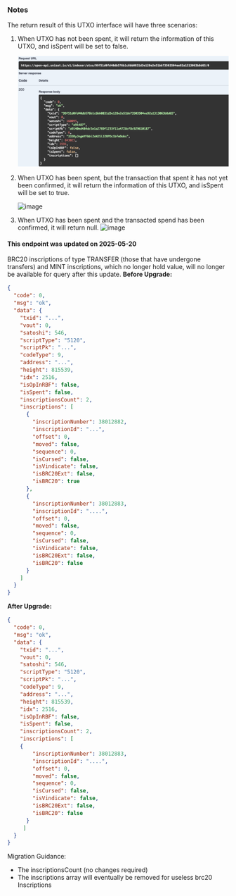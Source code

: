 ### Notes

The return result of this UTXO interface will have three scenarios:

1. When UTXO has not been spent, it will return the information of this UTXO, and isSpent will be set to false.

   ![image](./p1.png)

2. When UTXO has been spent, but the transaction that spent it has not yet been confirmed, it will return the information of this UTXO, and isSpent will be set to true.

   ![image](./p2.avif)

3. When UTXO has been spent and the transacted spend has been confirmed, it will return null.
   ![image](./p3.avif)

#### This endpoint was updated on 2025-05-20

BRC20 inscriptions of type TRANSFER (those that have undergone transfers) and MINT inscriptions, which no longer hold value, will no longer be available for query after this update.
**Before Upgrade:**

```JSON
{
  "code": 0,
  "msg": "ok",
  "data": {
    "txid": "...",
    "vout": 0,
    "satoshi": 546,
    "scriptType": "5120",
    "scriptPk": "...",
    "codeType": 9,
    "address": "...",
    "height": 815539,
    "idx": 2516,
    "isOpInRBF": false,
    "isSpent": false,
    "inscriptionsCount": 2,
    "inscriptions": [
      {
        "inscriptionNumber": 38012882,
        "inscriptionId": "...",
        "offset": 0,
        "moved": false,
        "sequence": 0,
        "isCursed": false,
        "isVindicate": false,
        "isBRC20Ext": false,
        "isBRC20": true
      },
      {
        "inscriptionNumber": 38012883,
        "inscriptionId": "....",
        "offset": 0,
        "moved": false,
        "sequence": 0,
        "isCursed": false,
        "isVindicate": false,
        "isBRC20Ext": false,
        "isBRC20": false
      }
    ]
  }
}
```

**After Upgrade:**

```JSON
{
  "code": 0,
  "msg": "ok",
  "data": {
    "txid": "...",
    "vout": 0,
    "satoshi": 546,
    "scriptType": "5120",
    "scriptPk": "...",
    "codeType": 9,
    "address": "...",
    "height": 815539,
    "idx": 2516,
    "isOpInRBF": false,
    "isSpent": false,
    "inscriptionsCount": 2,
    "inscriptions": [
    {
        "inscriptionNumber": 38012883,
        "inscriptionId": "....",
        "offset": 0,
        "moved": false,
        "sequence": 0,
        "isCursed": false,
        "isVindicate": false,
        "isBRC20Ext": false,
        "isBRC20": false
      }
     ]
  }
}
```

Migration Guidance:

- The inscriptionsCount (no changes required)
- The inscriptions array will eventually be removed for useless brc20 Inscriptions
